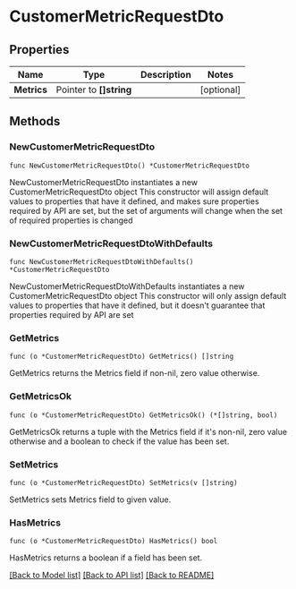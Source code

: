 # CustomerMetricRequestDto

## Properties

Name | Type | Description | Notes
------------ | ------------- | ------------- | -------------
**Metrics** | Pointer to **[]string** |  | [optional] 

## Methods

### NewCustomerMetricRequestDto

`func NewCustomerMetricRequestDto() *CustomerMetricRequestDto`

NewCustomerMetricRequestDto instantiates a new CustomerMetricRequestDto object
This constructor will assign default values to properties that have it defined,
and makes sure properties required by API are set, but the set of arguments
will change when the set of required properties is changed

### NewCustomerMetricRequestDtoWithDefaults

`func NewCustomerMetricRequestDtoWithDefaults() *CustomerMetricRequestDto`

NewCustomerMetricRequestDtoWithDefaults instantiates a new CustomerMetricRequestDto object
This constructor will only assign default values to properties that have it defined,
but it doesn't guarantee that properties required by API are set

### GetMetrics

`func (o *CustomerMetricRequestDto) GetMetrics() []string`

GetMetrics returns the Metrics field if non-nil, zero value otherwise.

### GetMetricsOk

`func (o *CustomerMetricRequestDto) GetMetricsOk() (*[]string, bool)`

GetMetricsOk returns a tuple with the Metrics field if it's non-nil, zero value otherwise
and a boolean to check if the value has been set.

### SetMetrics

`func (o *CustomerMetricRequestDto) SetMetrics(v []string)`

SetMetrics sets Metrics field to given value.

### HasMetrics

`func (o *CustomerMetricRequestDto) HasMetrics() bool`

HasMetrics returns a boolean if a field has been set.


[[Back to Model list]](../README.md#documentation-for-models) [[Back to API list]](../README.md#documentation-for-api-endpoints) [[Back to README]](../README.md)


